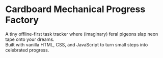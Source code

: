 # Cardboard Mechanical Progress Factory

A tiny offline-first task tracker where (imaginary) feral pigeons slap neon tape onto your dreams.  
Built with vanilla HTML, CSS, and JavaScript to turn small steps into celebrated progress.

